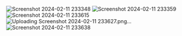 ![Screenshot 2024-02-11 233348](https://github.com/rohit546/Assignments/assets/100420859/08c52bd6-baa3-423e-af85-2899714bee82)
![Screenshot 2024-02-11 233359](https://github.com/rohit546/Assignments/assets/100420859/abb82b55-f20c-44c2-8b9d-f4293e911345)
![Screenshot 2024-02-11 233615](https://github.com/rohit546/Assignments/assets/100420859/322647bb-be6b-42f6-94ec-fce04af82b50)
![Uploading Screenshot 2024-02-11 233627.png…]()
![Screenshot 2024-02-11 233638](https://github.com/rohit546/Assignments/assets/100420859/43903e26-2bfd-488f-8a15-a3079c217765)


